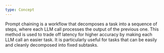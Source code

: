 ```yaml
---
type: Concept
---
```


Prompt chaining is a workflow that decomposes a task into a sequence of steps, where each LLM call processes the output of the previous one. This method is used to trade off latency for higher accuracy by making each LLM call an easier task. It is particularly useful for tasks that can be easily and cleanly decomposed into fixed subtasks.